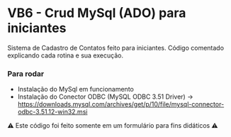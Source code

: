 # VB6 - Crud MySql (ADO) para iniciantes

Sistema de Cadastro de Contatos feito para iniciantes.
Código comentado explicando cada rotina e sua execução.

### Para rodar
- Instalação do MySql em funcionamento
- Instalação do Conector ODBC (MySQL ODBC 3.51 Driver) -> https://downloads.mysql.com/archives/get/p/10/file/mysql-connector-odbc-3.51.12-win32.msi

⚠️ Este código foi feito somente em um formulário para fins didáticos ⚠️
